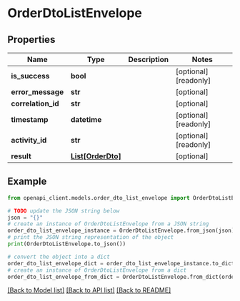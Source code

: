 # OrderDtoListEnvelope


## Properties

Name | Type | Description | Notes
------------ | ------------- | ------------- | -------------
**is_success** | **bool** |  | [optional] [readonly] 
**error_message** | **str** |  | [optional] 
**correlation_id** | **str** |  | [optional] 
**timestamp** | **datetime** |  | [optional] [readonly] 
**activity_id** | **str** |  | [optional] [readonly] 
**result** | [**List[OrderDto]**](OrderDto.md) |  | [optional] 

## Example

```python
from openapi_client.models.order_dto_list_envelope import OrderDtoListEnvelope

# TODO update the JSON string below
json = "{}"
# create an instance of OrderDtoListEnvelope from a JSON string
order_dto_list_envelope_instance = OrderDtoListEnvelope.from_json(json)
# print the JSON string representation of the object
print(OrderDtoListEnvelope.to_json())

# convert the object into a dict
order_dto_list_envelope_dict = order_dto_list_envelope_instance.to_dict()
# create an instance of OrderDtoListEnvelope from a dict
order_dto_list_envelope_from_dict = OrderDtoListEnvelope.from_dict(order_dto_list_envelope_dict)
```
[[Back to Model list]](../README.md#documentation-for-models) [[Back to API list]](../README.md#documentation-for-api-endpoints) [[Back to README]](../README.md)


